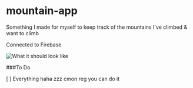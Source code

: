 # mountain-app

Something I made for myself to keep track of the mountains I've climbed & want to climb

Connected to Firebase

![What it should look like](http://i.imgur.com/jsTGHcjl.jpg)

###To Do

[ ] Everything haha zzz cmon reg you can do it
